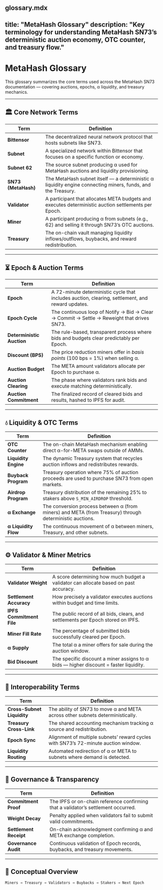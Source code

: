 glossary.mdx
---
title: "MetaHash Glossary"
description: "Key terminology for understanding MetaHash SN73’s deterministic auction economy, OTC counter, and treasury flow."
---

# MetaHash Glossary

This glossary summarizes the core terms used across the MetaHash SN73 documentation — covering auctions, epochs, α liquidity, and treasury mechanics.

---

## 🏛️ Core Network Terms

| Term | Definition |
|------|-------------|
| **Bittensor** | The decentralized neural network protocol that hosts subnets like SN73. |
| **Subnet** | A specialized network within Bittensor that focuses on a specific function or economy. |
| **Subnet 62** | The source subnet producing α used for MetaHash auctions and liquidity provisioning. |
| **SN73 (MetaHash)** | The MetaHash subnet itself — a deterministic α liquidity engine connecting miners, funds, and the Treasury. |
| **Validator** | A participant that allocates META budgets and executes deterministic auction settlements per Epoch. |
| **Miner** | A participant producing α from subnets (e.g., 62) and selling it through SN73’s OTC auctions. |
| **Treasury** | The on-chain vault managing liquidity inflows/outflows, buybacks, and reward redistribution. |

---

## ⏳ Epoch & Auction Terms

| Term | Definition |
|------|-------------|
| **Epoch** | A 72-minute deterministic cycle that includes auction, clearing, settlement, and reward updates. |
| **Epoch Cycle** | The continuous loop of Notify → Bid → Clear → Commit → Settle → Reweight that drives SN73. |
| **Deterministic Auction** | The rule-based, transparent process where bids and budgets clear predictably per Epoch. |
| **Discount (BPS)** | The price reduction miners offer in *basis points* (100 bps = 1%) when selling α. |
| **Auction Budget** | The META amount validators allocate per Epoch to purchase α. |
| **Auction Clearing** | The phase where validators rank bids and execute matching deterministically. |
| **Auction Commitment** | The finalized record of cleared bids and results, hashed to IPFS for audit. |

---

## 💧 Liquidity & OTC Terms

| Term | Definition |
|------|-------------|
| **OTC Counter** | The on-chain MetaHash mechanism enabling direct α-for-META swaps outside of AMMs. |
| **Liquidity Engine** | The dynamic Treasury system that recycles auction inflows and redistributes rewards. |
| **Buyback Program** | Treasury operation where 75% of auction proceeds are used to purchase SN73 from open markets. |
| **Airdrop Program** | Treasury distribution of the remaining 25% to stakers above `S_MIN_AIRDROP` threshold. |
| **α Exchange** | The conversion process between α (from miners) and META (from Treasury) through deterministic auctions. |
| **α Liquidity Flow** | The continuous movement of α between miners, Treasury, and other subnets. |

---

## ⚙️ Validator & Miner Metrics

| Term | Definition |
|------|-------------|
| **Validator Weight** | A score determining how much budget a validator can allocate based on past accuracy. |
| **Settlement Accuracy** | How precisely a validator executes auctions within budget and time limits. |
| **IPFS Commitment File** | The public record of all bids, clears, and settlements per Epoch stored on IPFS. |
| **Miner Fill Rate** | The percentage of submitted bids successfully cleared per Epoch. |
| **α Supply** | The total α a miner offers for sale during the auction window. |
| **Bid Discount** | The specific discount a miner assigns to α bids — higher discount = faster liquidity. |

---

## 🔗 Interoperability Terms

| Term | Definition |
|------|-------------|
| **Cross-Subnet Liquidity** | The ability of SN73 to move α and META across other subnets deterministically. |
| **Treasury Cross-Link** | The shared accounting mechanism tracking α source and redistribution. |
| **Epoch Sync** | Alignment of multiple subnets’ reward cycles with SN73’s 72-minute auction window. |
| **Liquidity Routing** | Automated redirection of α or META to subnets where demand is detected. |

---

## 📜 Governance & Transparency

| Term | Definition |
|------|-------------|
| **Commitment Proof** | The IPFS or on-chain reference confirming that a validator’s settlement occurred. |
| **Weight Decay** | Penalty applied when validators fail to submit valid commitments. |
| **Settlement Receipt** | On-chain acknowledgment confirming α and META exchange completion. |
| **Governance Audit** | Continuous validation of Epoch records, buybacks, and treasury movements. |

---

## 💠 Conceptual Overview

```text
Miners → Treasury → Validators → Buybacks → Stakers → Next Epoch